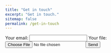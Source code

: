 ```yaml
---
title: "Get in touch"
excerpt: "Get in touch."
sitemap: false
permalink: /get-in-touch
---
```



<!-- modify this form HTML and place wherever you want your form -->
<form
  action="https://formspree.io/f/mvolkgdb"
  method="POST"
  enctype="multipart/form-data"
>
  <label>
    Your email:
    <input type="email" name="email">
  </label>
  <label>
    Your file:
    <input type="file" name="upload">
  </label>
  <button type="submit">Send</button>
</form>
